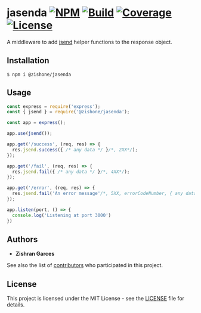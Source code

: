 # jasenda [![NPM](https://img.shields.io/npm/v/@zishone/jasenda)](https://www.npmjs.com/package/@zishone/jasenda) [![Build](https://github.com/zishone/jasenda/workflows/build/badge.svg)](https://github.com/zishone/jasenda/actions?query=workflow%3Abuild) [![Coverage](https://codecov.io/gh/zishone/jasenda/branch/main/graph/badge.svg?token=bP9dagN3Gs)](https://codecov.io/gh/zishone/jasenda) [![License](https://img.shields.io/github/license/zishone/jasenda)](https://github.com/zishone/jasenda/blob/master/LICENSE)
A middleware to add [jsend](https://github.com/omniti-labs/jsend) helper functions to the response object.

## Installation
```shell
$ npm i @zishone/jasenda
```
## Usage
```javascript
const express = require('express');
const { jsend } = require('@zishone/jasenda');

const app = express();

app.use(jsend());

app.get('/success', (req, res) => {
  res.jsend.success({ /* any data */ }/*, 2XX*/);
});

app.get('/fail', (req, res) => {
  res.jsend.fail({ /* any data */ }/*, 4XX*/);
});

app.get('/error', (req, res) => {
  res.jsend.fail('An error message'/*, 5XX, errorCodeNumber, { any data }*/);
});

app.listen(port, () => {
  console.log('Listening at port 3000')
})
```

## Authors
* **Zishran Garces**

See also the list of [contributors](https://github.com/zishone/jasenda/contributors) who participated in this project.

## License
This project is licensed under the MIT License - see the [LICENSE](https://github.com/zishone/jasenda/blob/master/LICENSE) file for details.
